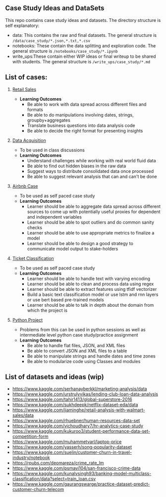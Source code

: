 ## Case Study Ideas and DataSets

This repo contains case study ideas and datasets. The directory structure is self explanatory:
- data: This contains the raw and final datasets. The general structure is `/data/case_study/*.json,*.txt,*.csv`
- notebooks: These contain the data splitting and exploration code. The general structure is `/notebooks/case_study/*.ipynb`
- write_ups:These contain either WIP ideas or final writeup to be shared with students. The general structure is `/write_ups/case_study/*.md`


## List of cases:
1. [Retail Sales](./write_ups/retail_sales/retail_sales_writeup.md)
    - **Learning Outcomes**
        - Be able to work with data spread across different files and formats
        - Be able to do manipulations involving dates, strings, groupby+aggregates
        - Translate business questions into data analysis code
        - Be able to decide the right format for presenting insights
2. [Data Acquisition](./notebooks/data_acquisition/)
    - To be used in class discussions
    - **Learning Outcomes**
        - Understand challenges while working with real world fluid data
        - Be able to find out hidden biases in the raw data
        - Suggest ways to distribute consolidated data once processed
        - Be able to suggest relevant analysis that can and can't be done
3. [Airbnb Case](./write_ups/airbnb/writeup.md)
    - To be used as self paced case study
    - **Learning Outcomes**
        - Learner should be able to aggregate data spread across different sources to come up with potentially useful proxies for dependent and independent variables
        - Learner should be able to spot outliers and do common sanity checks
        - Learner should be able to use appropriate metrics to finalize a model
        - Learner should be able to design a good strategy to communicate model output to stake-holders
4. [Ticket Classification](./write_ups/ticket_classification/writeup.md)
    - To be used as self paced case study
    - **Learning Outcomes**
        - Learner should be able to handle text with varying encoding
        - Learner should be able to clean and process data using regex
        - Learner should be able to extract features using tfidf vectorizer
        - Build a basic text classification model or use lstm and rnn layers or use bert based pre-trained models
        - Learner should be able to talk in depth about the domain from which the project is

5. [Python Project](./write_ups/python_data_warehousing_essentials/writeup.md)
    - Problems from this can be used in python sessions as well as intermediate level python case study/practice assignment
    - **Learning Outcomes**
        -  Be able to handle flat files, JSON, and XML files
        -  Be able to convert JSON and XML files to a table
        -  Be able to manipulate strings and handle dates and time zones
        -  Be able to modularize code using Classes and modules



## List of datasets and ideas (wip)
- https://www.kaggle.com/serhanayberkkl/marketing-analysis/data
- https://www.kaggle.com/urstrulyvikas/lending-club-loan-data-analysis
- https://www.kaggle.com/tahir1413/global-superstore-2016
- https://www.kaggle.com/sukhdeepk/netflix-dataset-eda/data
- https://www.kaggle.com/jiaminghe/retail-analysis-with-walmart-sales/data
- https://www.kaggle.com/rhuebner/human-resources-data-set
- https://www.kaggle.com/vjchoudhary7/hr-analytics-case-study
- https://www.kaggle.com/kukuroo3/student-performance-data-set-competition-form
- https://www.kaggle.com/muhammetvarl/laptop-price
- https://www.kaggle.com/yasserh/song-popularity-dataset
- https://www.kaggle.com/suelin/customer-churn-in-travel-industry/notebook
- https://rpubs.com/deomareza/crime_rate_lm
- https://www.kaggle.com/psmavi104/san-francisco-crime-data
- https://www.kaggle.com/kunalvsingh93/banking-model-multiclass-classification/data?select=train_loan.csv
- https://www.kaggle.com/gaurangswarge/practice-dataset-predict-customer-churn-telecom